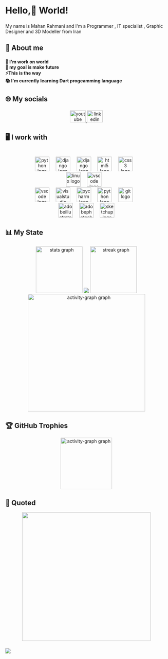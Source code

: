 
<h1 align="left">Hello,👋 World!</h1>

###

<p align="left">My name is Mahan Rahmani and I'm a Programmer , IT specialist , Graphic Designer and 3D Modeller from Iran</p>

###

<h2 align="left">💫 About me</h2>

###

<h4 align="left">🔭 I'm work on world <br>🎯 my goal is make future<br>⚡This is the way<br>📚 I'm currently learning Dart progeamming language</h4>

###

<h2 align="left">🌐 My socials</h2>

###

<div align="center">
  <a href="https://www.youtube.com/@MahanRahmani-eh4gt" target="_blank">
    <img src="https://raw.githubusercontent.com/maurodesouza/profile-readme-generator/master/src/assets/icons/social/youtube/default.svg" width="49" height="37" alt="youtube logo"  />
  </a>
  <a href="https://linkedin.com/in/www.linkedin.com/in/mahan-rahmani" target="_blank">
    <img src="https://raw.githubusercontent.com/maurodesouza/profile-readme-generator/master/src/assets/icons/social/linkedin/default.svg" width="49" height="37" alt="linkedin logo"  />
  </a>
</div>

###

<h2 align="left">🖥 I work with</h2>

###

<br clear="both">

<div align="center">
  <img src="https://skillicons.dev/icons?i=py" height="45" alt="python logo"  />
  <img width="12" />
  <img src="https://skillicons.dev/icons?i=dart" height="45" alt="django logo"  />
  <img width="12" />
  <img src="https://skillicons.dev/icons?i=flutter" height="45" alt="django logo"  />
  <img width="12" />
  <img src="https://skillicons.dev/icons?i=html" height="45" alt="html5 logo"  />
  <img width="12" />
  <img src="https://skillicons.dev/icons?i=css" height="45" alt="css3 logo"  />
  <img width="12" /> <br>
  <img src="https://skillicons.dev/icons?i=windows" height="45" alt="linux logo"  />
  <img width="12" />
  <img src="https://skillicons.dev/icons?i=linux" height="45" alt="vscode logo"  />
  <img width="12" /> <br>
  <img src="https://skillicons.dev/icons?i=vscode" height="45" alt="vscode logo"  />
  <img width="12" />
  <img src="https://skillicons.dev/icons?i=visualstudio" height="45" alt="visualstudio logo"  />
  <img width="12" />
  <img src="https://cdn.jsdelivr.net/gh/devicons/devicon/icons/pycharm/pycharm-original.svg" height="45" alt="pycharm logo"  />
  <img width="12" />
  <img src="https://skillicons.dev/icons?i=androidstudio" height="45" alt="python logo"  />
  <img width="12" />
  <img src="https://skillicons.dev/icons?i=git" height="45" alt="git logo"  />
  <img width="12"/> <br>
  <img src="https://skillicons.dev/icons?i=ai" height="45" alt="adobeillustrator logo"  />
  <img width="12" />
  <img src="https://skillicons.dev/icons?i=ps" height="45" alt="adobephotoshop logo"  />
  <img width="12" />
  <img src="https://skillicons.dev/icons?i=sketchup" height="45" alt="sketchup logo"  />
</div>

###

<h2 align="left">📊 My State</h2>

###

<div align="center">
  <img src="https://github-readme-stats.vercel.app/api?username=mhnrhmni&hide_title=false&hide_rank=false&show_icons=true&include_all_commits=true&count_private=true&disable_animations=false&theme=dracula&locale=en&hide_border=false&order=1" height="145" alt="stats graph"  />
  <img src ="https://github-readme-stats.vercel.app/api/top-langs/?username=mhnrhmni&layout=compact&theme=react"/>
  <img src="https://streak-stats.demolab.com?user=mhnrhmni&locale=en&mode=daily&theme=dracula&hide_border=false&border_radius=5&order=3" height="145" alt="streak graph"  />
  <img src="https://github-readme-activity-graph.vercel.app/graph?username=mhnrhmni&radius=13&theme=react&area=true&order=5" height="365" alt="activity-graph graph"  />
</div>

###

<h2 align="left">🏆 GitHub Trophies</h2>

<div align="center">
  <img src="https://github-profile-trophy.vercel.app/?username=mhnrhmni&theme=radical&no-frame=false&no-bg=true&margin-w=4" height="160" alt="activity-graph graph"  />
</div>


 ###

<h2 align="left">🔑 Quoted</h2>

<div align="center">
  <img height="400" src="https://quotes-github-readme.vercel.app/api?type=vetical&theme=tokyonight"  />
</div>

###

[![](https://visitcount.itsvg.in/api?id=mhnrhmni&icon=6&color=5)](https://visitcount.itsvg.in)


<!-- Proudly created with GPRM ( https://gprm.itsvg.in ) -->


<!---
mhnrhmni/mhnrhmni is a ✨ special ✨ repository because its `README.md` (this file) appears on your GitHub profile.
You can click the Preview link to take a look at your changes.
--->
